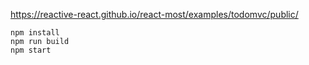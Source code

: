 https://reactive-react.github.io/react-most/examples/todomvc/public/

```
npm install
npm run build
npm start
```
